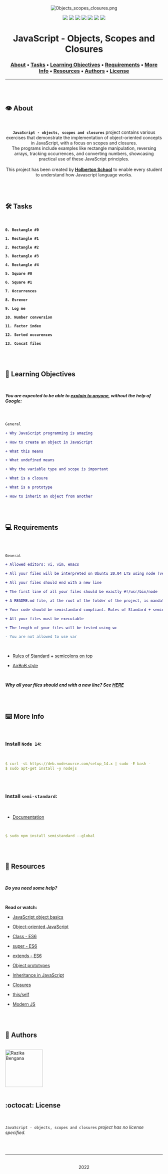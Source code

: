 <div align="center">
<br>

![Objects_scopes_closures.png](README-image/objects_scopes_closures.png)

</div>


<p align="center">
<img src="https://img.shields.io/badge/-JAVASCRIPT-yellow">
<img src="https://img.shields.io/badge/-Linux-lightgrey">
<img src="https://img.shields.io/badge/-WSL-brown">
<img src="https://img.shields.io/badge/-Ubuntu%2020.04.4%20LTS-orange">
<img src="https://img.shields.io/badge/-JetBrains-blue">
<img src="https://img.shields.io/badge/-Holberton%20School-red">
<img src="https://img.shields.io/badge/License-not%20specified-brightgreen">
</p>


<h1 align="center"> JavaScript - Objects, Scopes and Closures </h1>


<h3 align="center">
<a href="https://github.com/RazikaBengana/holbertonschool-higher_level_programming/tree/main/javascript_objects_scopes_closures#eye-about">About</a> •
<a href="https://github.com/RazikaBengana/holbertonschool-higher_level_programming/tree/main/javascript_objects_scopes_closures#hammer_and_wrench-tasks">Tasks</a> •
<a href="https://github.com/RazikaBengana/holbertonschool-higher_level_programming/tree/main/javascript_objects_scopes_closures#memo-learning-objectives">Learning Objectives</a> •
<a href="https://github.com/RazikaBengana/holbertonschool-higher_level_programming/tree/main/javascript_objects_scopes_closures#computer-requirements">Requirements</a> •
<a href="https://github.com/RazikaBengana/holbertonschool-higher_level_programming/tree/main/javascript_objects_scopes_closures#keyboard-more-info">More Info</a> •
<a href="https://github.com/RazikaBengana/holbertonschool-higher_level_programming/tree/main/javascript_objects_scopes_closures#mag_right-resources">Resources</a> •
<a href="https://github.com/RazikaBengana/holbertonschool-higher_level_programming/tree/main/javascript_objects_scopes_closures#bust_in_silhouette-authors">Authors</a> •
<a href="https://github.com/RazikaBengana/holbertonschool-higher_level_programming/tree/main/javascript_objects_scopes_closures#octocat-license">License</a>
</h3>

---

<!-- ------------------------------------------------------------------------------------------------- -->

<br>
<br>

## :eye: About

<br>

<div align="center">

**`JavaScript - objects, scopes and closures`** project contains various exercises that demonstrate the implementation of object-oriented concepts in JavaScript, with a focus on scopes and closures.
<br>
The programs include examples like rectangle manipulation, reversing arrays, tracking occurrences, and converting numbers, showcasing practical use of these JavaScript principles.
<br>
<br>
This project has been created by **[Holberton School](https://www.holbertonschool.com/about-holberton)** to enable every student to understand how Javascript language works.

</div>

<br>
<br>

<!-- ------------------------------------------------------------------------------------------------- -->

## :hammer_and_wrench: Tasks

<br>

**`0. Rectangle #0`**

**`1. Rectangle #1`**

**`2. Rectangle #2`**

**`3. Rectangle #3`**

**`4. Rectangle #4`**

**`5. Square #0`**

**`6. Square #1`**

**`7. Occurrences`**

**`8. Esrever`**

**`9. Log me`**

**`10. Number conversion`**

**`11. Factor index`**

**`12. Sorted occurences`**

**`13. Concat files`**

<br>
<br>

<!-- ------------------------------------------------------------------------------------------------- -->

## :memo: Learning Objectives

<br>

**_You are expected to be able to [explain to anyone](https://fs.blog/feynman-learning-technique/), without the help of Google:_**

<br>

```diff

General

+ Why JavaScript programming is amazing

+ How to create an object in JavaScript

+ What this means

+ What undefined means

+ Why the variable type and scope is important

+ What is a closure

+ What is a prototype

+ How to inherit an object from another

```

<br>
<br>

<!-- ------------------------------------------------------------------------------------------------- -->

## :computer: Requirements

<br>

```diff

General

+ Allowed editors: vi, vim, emacs

+ All your files will be interpreted on Ubuntu 20.04 LTS using node (version 14.x)

+ All your files should end with a new line

+ The first line of all your files should be exactly #!/usr/bin/node

+ A README.md file, at the root of the folder of the project, is mandatory

+ Your code should be semistandard compliant. Rules of Standard + semicolons on top. Also as reference: AirBnB style

+ All your files must be executable

+ The length of your files will be tested using wc

- You are not allowed to use var

```

<br>

- [Rules of Standard](https://standardjs.com/rules.html) + [semicolons on top](https://github.com/standard/semistandard)

- [AirBnB style](https://github.com/airbnb/javascript)

<br>

**_Why all your files should end with a new line? See [HERE](https://unix.stackexchange.com/questions/18743/whats-the-point-in-adding-a-new-line-to-the-end-of-a-file/18789)_**

<br>
<br>

<!-- ------------------------------------------------------------------------------------------------- -->

## :keyboard: More Info

<br>

### Install `Node 14`:

<br>

```yaml
$ curl -sL https://deb.nodesource.com/setup_14.x | sudo -E bash -
$ sudo apt-get install -y nodejs
```

<br>
<br>

### Install `semi-standard`:

<br>

- [Documentation](https://github.com/standard/semistandard)

<br>

```yaml
$ sudo npm install semistandard --global
```

<br>
<br>

<!-- ------------------------------------------------------------------------------------------------- -->

## :mag_right: Resources

<br>

**_Do you need some help?_**

<br>

**Read or watch:**

* [JavaScript object basics](https://developer.mozilla.org/en-US/docs/Learn/JavaScript/Objects/Basics)

* [Object-oriented JavaScript](https://developer.mozilla.org/en-US/docs/Learn/JavaScript/Objects/Classes_in_JavaScript)

* [Class - ES6](https://developer.mozilla.org/en-US/docs/Web/JavaScript/Reference/Classes)

* [super - ES6](https://developer.mozilla.org/en-US/docs/Web/JavaScript/Reference/Operators/super)

* [extends - ES6](https://developer.mozilla.org/en-US/docs/Web/JavaScript/Reference/Classes/extends)

* [Object prototypes](https://developer.mozilla.org/en-US/docs/Learn/JavaScript/Objects/Object_prototypes)

* [Inheritance in JavaScript](https://developer.mozilla.org/en-US/docs/Learn/JavaScript/Objects/Classes_in_JavaScript)

* [Closures](https://developer.mozilla.org/en-US/docs/Web/JavaScript/Closures)

* [this/self](https://alistapart.com/article/getoutbindingsituations/)

* [Modern JS](https://github.com/mbeaudru/modern-js-cheatsheet)

<br>
<br>

<!-- ------------------------------------------------------------------------------------------------- -->

## :bust_in_silhouette: Authors

<br>

<img src="https://img.shields.io/badge/Razika%20Bengana-darkblue" alt="Razika Bengana" width="120">

<br>
<br>

<!-- ------------------------------------------------------------------------------------------------- -->

## :octocat: License

<br>

```JavaScript - objects, scopes and closures``` _project has no license specified._

<br>
<br>

---

<p align="center"><br>2022</p>